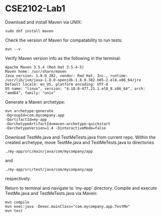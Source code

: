 # CSE2102-Lab1

Download and install Maven via UNIX:

	sudo dnf install maven

Check the version of Maven for compatability to run tests:

  	mvn --v

Verify Maven version info as the following in the terminal:

	Apache Maven 3.5.4 (Red Hat 3.5.4-5)
 	Maven home: /usr/share/maven
	Java version: 1.8.0_382, vendor: Red Hat, Inc., runtime:
 	/usr/lib/jvm/java-1.8.0-openjdk-1.8.0.382.b05-2.el8.x86_64/jre
	Default locale: en_US, platform encoding: UTF-8
 	OS name: "linux", version: "4.18.0-477.21.1.el8_8.x86_64", arch:
	"amd64", family: "unix"

Generate a Maven archetype:

	mvn archetype:generate
	-DgroupId=com.mycompany.app
	-DartifactId=my-app
	-DarchetypeArtifactId=maven-archetype-quickstart
	-DarchetypeVersion=1.4 -DinteractiveMode=false

Download TestMe.java and TestMeTests.java from current repo.
Within the created archetype, move TestMe.java and TestMeTests.java to directories 

	./my-app/src/main/java/com/mycompany/app 
 and
 
	./my-app/src/test/java/com/mycompany/app 
respectively.

Return to terminal and navigate to 'my-app' directory.
Compile and execute TestMe.java and TestMeTests.java via Maven:
  
	mvn compile
	mvn exec:java -Dexec.mainClass="com.mycompany.app.TestMe"
	mvn test
